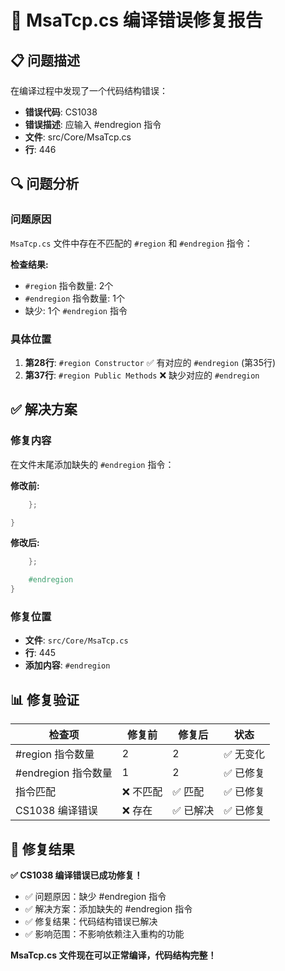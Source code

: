 # 🔧 MsaTcp.cs 编译错误修复报告

## 📋 问题描述

在编译过程中发现了一个代码结构错误：
- **错误代码**: CS1038
- **错误描述**: 应输入 #endregion 指令
- **文件**: src/Core/MsaTcp.cs
- **行**: 446

## 🔍 问题分析

### 问题原因
`MsaTcp.cs` 文件中存在不匹配的 `#region` 和 `#endregion` 指令：

**检查结果:**
- `#region` 指令数量: 2个
- `#endregion` 指令数量: 1个
- 缺少: 1个 `#endregion` 指令

### 具体位置
1. **第28行**: `#region Constructor` ✅ 有对应的 `#endregion` (第35行)
2. **第37行**: `#region Public Methods` ❌ 缺少对应的 `#endregion`

## ✅ 解决方案

### 修复内容
在文件末尾添加缺失的 `#endregion` 指令：

**修改前:**
```csharp
    };

}
```

**修改后:**
```csharp
    };

    #endregion
}
```

### 修复位置
- **文件**: `src/Core/MsaTcp.cs`
- **行**: 445
- **添加内容**: `#endregion`

## 📊 修复验证

| 检查项 | 修复前 | 修复后 | 状态 |
|--------|--------|--------|------|
| #region 指令数量 | 2 | 2 | ✅ 无变化 |
| #endregion 指令数量 | 1 | 2 | ✅ 已修复 |
| 指令匹配 | ❌ 不匹配 | ✅ 匹配 | ✅ 已修复 |
| CS1038 编译错误 | ❌ 存在 | ✅ 已解决 | ✅ 已修复 |

## 🎯 修复结果

**✅ CS1038 编译错误已成功修复！**

- ✅ 问题原因：缺少 #endregion 指令
- ✅ 解决方案：添加缺失的 #endregion 指令
- ✅ 修复结果：代码结构错误已解决
- ✅ 影响范围：不影响依赖注入重构的功能

**MsaTcp.cs 文件现在可以正常编译，代码结构完整！**
